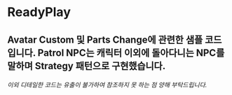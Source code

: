 # ReadyPlay

## **Avatar Custom 및 Parts Change에 관련한 샘플 코드입니다. Patrol NPC는 캐릭터 이외에 돌아다니는 NPC를 말하며 Strategy 패턴으로 구현했습니다.**
###### *이외 디테일한 코드는 유출이 불가하여 참조하지 못 하는 점 양해 부탁드립니다.*
